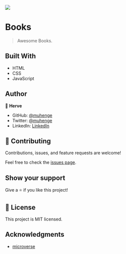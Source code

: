 ![](https://img.shields.io/badge/Microverse-blueviolet)

# Books

> Awesome Books.

## Built With

- HTML
- CSS
- JavaScript

## Author

👤 **Herve**

- GitHub: [@muhenge](https://github.com/muhenge)
- Twitter: [@muhenge](https://twitter.com/muhenge)
- LinkedIn: [LinkedIn](https://www.linkedin.com/in/muhenge/)
## 🤝 Contributing

Contributions, issues, and feature requests are welcome!

Feel free to check the [issues page](../../issues/).

## Show your support

Give a ⭐️ if you like this project!

**📝 License**
----------------------------------------------------------------------
This project is MIT licensed.
## Acknowledgments

- [microverse](http://www.microverse.org)
